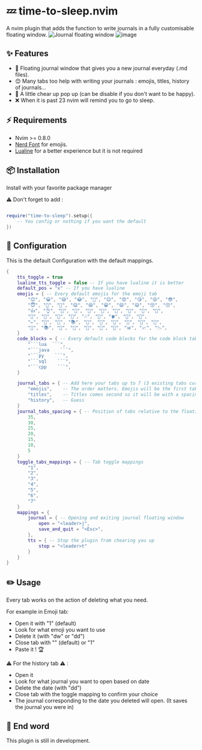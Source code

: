 # 💤 time-to-sleep.nvim

A nvim plugin that adds the function to write journals in a fully customisable floating window.
![Journal floating window](https://github.com/mana-byte/time-to-sleep.nvim/assets/93316844/33a720ef-a0d8-448e-8d60-72246c97235c)
![image](https://github.com/mana-byte/time-to-sleep.nvim/assets/93316844/1c09b6e5-110f-4eb1-80c1-67021825225b)
## ✨ Features

- 📔 Floating journal window that gives you a new journal everyday (.md files).
- 😊 Many tabs too help with writing your journals : emojis, titles, history of journals...
- 💫 A little chear up pop up (can be disable if you don't want to be happy).
- ❌ When it is past 23 nvim will remind you to go to sleep.

## ⚡️ Requirements

- Nvim >= 0.8.0
- [Nerd Font](https://www.nerdfonts.com/) for emojis.
- [Lualine](https://github.com/nvim-lualine/lualine.nvim) for a better experience but it is not required

## 📦 Installation
Install with your favorite package manager

 ⚠️ Don't forget to add :

```lua

require("time-to-sleep").setup({
    -- You config or nothing if you want the default
})

```

## 🔧 Configuration

This is the default Configuration with the default mappings.

```lua
{
    tts_toggle = true
    lualine_tts_toggle = false -- If you have lualine it is better
    default_pos = "x" -- If you have lualine
    emojis = { -- Every default emojis for the emoji tab
        "😊", "😀", "😅", "😂", "🤣", "😉", "😍", "😘", "😜", "😎",
        "😇", "🥰", "🤩", "😋", "😆", "😁", "😄", "😃", "😚", "😙",
        "👍", "👌", "👏", "🙌", "🤝", "🎉", "🎊", "🌟", "🌈", "🎈",
        "🎁", "🎀", "🥳", "🍾", "🎶", "🎵", "🍀", "🌺", "🌸",
        "✏️", "📝", "📖", "📚", "📔", "📓", "📒", "📕", "📗", "📘",
        "📙", "📚", "📖", "📜", "📄", "📃", "📑", "📊", "📈", "📉",
    }
    code_blocks = { -- Every default code blocks for the code block tab
        "```lua  ```",
        "```java    ```",
        "```py    ```",
        "```sql    ```",
        "```cpp    ```",
    }

    journal_tabs = { -- Add here your tabs up to 7 (3 existing tabs currently but planning on adding 2 more)
        "emojis",    -- The order matters. Emojis will be the first tab with a spacing of 35 and the toggle mapping "1"
        "titles",    -- Titles comes second so it will be with a spacing of 30 and the toggle mapping "2"
        "history",   -- Guess
    }
    journal_tabs_spacing = { -- Position of tabs relative to the floating window
        35,
        30,
        25,
        20,
        15,
        10,
        5
    }
    toggle_tabs_mappings = { -- Tab toggle mappings
        "1",
        "2",
        "3",
        "4",
        "5",
        "6",
        "7"
    }
    mappings = {
        journal = { -- Opening and exiting journal floating window
            open = "<leader>j",
            save_and_quit = "<Esc>",
        },
        tts = { -- Stop the plugin from chearing you up
            stop = "<leader>t"
        }
    }
}

```
## ✏️ Usage

Every tab works on the action of deleting what you need.

For example in Emoji tab:
- Open it with "1" (default)
- Look for what emoji you want to use
- Delete it (with "dw" or "dd")
- Close tab with "<Esc>" (default) or "1"
- Paste it ! 🏆

⚠️  For the history tab ⚠️ :
- Open it
- Look for what journal you want to open based on date
- Delete the date (with "dd")
- Close tab with the toggle mapping to confirm your choice
- The journal corresponding to the date you deleted will open. (It saves the journal you were in)

## 🚧 End word
This plugin is still in development.
